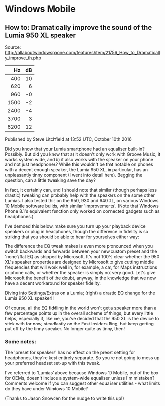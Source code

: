 # Windows Mobile

## How to: Dramatically improve the sound of the Lumia 950 XL speaker

Source:
<http://allaboutwindowsphone.com/features/item/21756_How_to_Dramatically_improve_th.php>

|   Hz |  dB |
| ---: | --: |
|  400 |  10 |
|  620 |   6 |
|  960 |  -0 |
| 1500 |  -2 |
| 2400 |  -4 |
| 3700 |   3 |
| 6200 |  12 |

Published by Steve Litchfield at 13:52 UTC, October 10th 2016

Did you know that your Lumia smartphone had an equaliser built-in? Possibly. But
did you know that a) it doesn't only work with Groove Music, it works system
wide, and b) it also works with the speaker on your phone and not just
headphones? While this wouldn't be that notable on phones with a decent enough
speaker, the Lumia 950 XL, in particular, has an unpleasantly tinny component (I
went into detail here). Begging the question, can a little tweaking save the
day?

In fact, it certainly can, and I should note that similar (though perhaps less
drastic) tweaking can probably help with the speakers on the some other Lumias.
I also tested this on the 950, 930 and 640 XL, on various Windows 10 Mobile
software builds, with similar 'improvements'. (Note that Windows Phone 8.1's
equivalent function only worked on connected gadgets such as headphones.)

I've demoed this below, make sure you turn up your playback device speakers or
plug in headphones, though the difference in fidelity is so striking that you
should be able to hear for yourselves either way:

The difference the EQ tweak makes is even more pronounced when you switch
backwards and forwards between your new custom preset and the 'none'/flat EQ as
shipped by Microsoft. It's not 100% clear whether the 950 XL's speaker
properties are designed by Microsoft to give cutting middle frequencies that
will work well in, for example, a car, for Maps instructions or phone calls, or
whether the speaker is simply not very good. Let's give Microsoft the benefit of
the doubt, anyway, in the knowledge that we now have a decent workaround for
speaker fidelity.

Diving into Settings/Extras on a Lumia; (right) a drastic EQ change for the
Lumia 950 XL speaker!!

Of course, all the EQ fiddling in the world won't get a speaker more than a few
percentage points up in the overall scheme of things, but every little helps,
especially if, like me, you've decided that the 950 XL is the device to stick
with for now, steadfastly on the Fast Insiders Ring, but keep getting put off by
the tinny speaker. No longer quite as tinny, then!

### Some notes:

The 'preset for speakers' has no effect on the preset setting for headphones,
they're kept entirely separate. So you're not going to mess up your preferred
headset set-up with this tweak.

I've referred to 'Lumias' above because Windows 10 Mobile, out of the box for
OEMs, doesn't include a system-wide equaliser, unless I'm mistaken? Comments
welcome if you can suggest other equaliser utilities - what limits do they have
under Windows 10 Mobile?

(Thanks to Jason Snowden for the nudge to write this up!)
